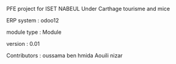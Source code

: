 PFE project for ISET NABEUL Under Carthage tourisme and mice 


ERP system : odoo12

module type : Module

version : 0.01

Contributors : oussama ben hmida 
               Aouili nizar
